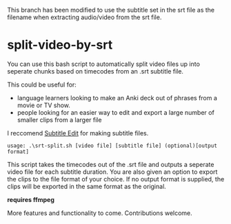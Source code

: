 This branch has been modified to use the subtitle set in the srt file as the filename when extracting audio/video from the srt file.

# split-video-by-srt

You can use this bash script to automatically split video files up into seperate chunks based on timecodes from an .srt subtitle file.

This could be useful for:

- language learners looking to make an Anki deck out of phrases from a movie or TV show.
- people looking for an easier way to edit and export a large number of smaller clips from a larger file

I reccomend [Subtitle Edit](http://www.nikse.dk/SubtitleEdit/) for making subtitle files.

`usage: .\srt-split.sh [video file] [subtitle file] (optional)[output format]`

This script takes the timecodes out of the .srt file and outputs a seperate video file for each subtitle duration. You are also given an option to export the clips to the file format of your choice. If no output format is supplied, the clips will be exported in the same format as the original.

**requires ffmpeg**

More features and functionality to come. Contributions welcome.

#
